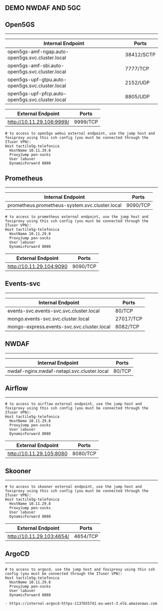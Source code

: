 
DEMO NWDAF AND 5GC
-------------------

Open5GS
--------
--------

| Internal Endpoint | Ports|
|----------|----------|
| open5gs-amf-ngap.auto-open5gs.svc.cluster.local | 38412/SCTP |
| open5gs-amf-sbi.auto-open5gs.svc.cluster.local | 7777/TCP |
| open5gs-upf-gtpu.auto-open5gs.svc.cluster.local | 2152/UDP |
| open5gs-upf-pfcp.auto-open5gs.svc.cluster.local| 8805/UDP |

| External Endpoint | Ports|
|----------|----------|
| http://10.11.29.106:9999/ | 9999/TCP |

```
# to access to open5gs webui external endpoint, use the jump host and foxiproxy using this ssh config (you must be connected through the ITuser VPN):
Host tactile5g-telefonica
  HostName 10.11.29.8
  ProxyJump pen-socks
  User labuser
  DynamicForward 8080
```


Prometheus
----------
----------

| Internal Endpoint | Ports|
|----------|----------|
| prometheus.prometheus-system.svc.cluster.local | 9090/TCP |

```
# to access to prometheus external endpoint, use the jump host and foxiproxy using this ssh config (you must be connected through the ITuser VPN):
Host tactile5g-telefonica
  HostName 10.11.29.8
  ProxyJump pen-socks
  User labuser
  DynamicForward 8080
```

| External Endpoint | Ports|
|----------|----------|
| http://10.11.29.104:9090 | 9090/TCP |


Events-svc
----------
----------

| Internal Endpoint | Ports|
|----------|----------|
| events-svc.events-svc.svc.cluster.local | 80/TCP |
| mongo.events-svc.svc.cluster.local | 27017/TCP |
| mongo-express.events-svc.svc.cluster.local | 8082/TCP |

NWDAF
-----
-----

| Internal Endpoint | Ports|
|----------|----------|
| nwdaf-nginx.nwdaf-netapi.svc.cluster.local | 80/TCP |

Airflow
-------
-------

```
# to access to airflow external endpoint, use the jump host and foxiproxy using this ssh config (you must be connected through the ITuser VPN):
Host tactile5g-telefonica
  HostName 10.11.29.8
  ProxyJump pen-socks
  User labuser
  DynamicForward 8080
```

| External Endpoint | Ports|
|----------|----------|
| http://10.11.29.105:8080 | 8080/TCP |


Skooner
-------
-------

```
# to access to skooner external endpoint, use the jump host and foxiproxy using this ssh config (you must be connected through the ITuser VPN):
Host tactile5g-telefonica
  HostName 10.11.29.8
  ProxyJump pen-socks
  User labuser
  DynamicForward 8080
```


| External Endpoint | Ports|
|----------|----------|
| http://10.11.29.103:4654/ | 4654/TCP |


ArgoCD
-------
-------

```
# to access to argocd, use the jump host and foxiproxy using this ssh config (you must be connected through the ITuser VPN):
Host tactile5g-telefonica
  HostName 10.11.29.8
  ProxyJump pen-socks
  User labuser
  DynamicForward 8080

- https://internal-argocd-https-1137655741.eu-west-3.elb.amazonaws.com

```
